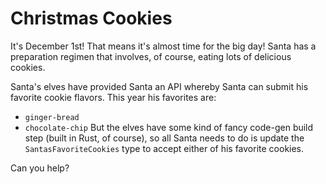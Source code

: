# Christmas Cookies

It's December 1st! That means it's almost time for the big day! Santa has a preparation regimen that involves, of course, eating lots of delicious cookies.

Santa's elves have provided Santa an API whereby Santa can submit his favorite cookie flavors. This year his favorites are:

- `ginger-bread`
- `chocolate-chip`
  But the elves have some kind of fancy code-gen build step (built in Rust, of course), so all Santa needs to do is update the `SantasFavoriteCookies` type to accept either of his favorite cookies.

Can you help?
